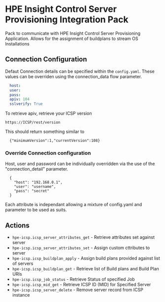 # HPE Insight Control Server Provisioning Integration Pack

Pack to communicate with HPE Insight Control Server Provisioning Application. Allows for the assignment of buildplans to stream OS Installations 

## Connection Configuration

Defaut Connection details can be specified within the `config.yaml`. These values can be overriden using the connection_data flow parameter.

```yaml
  host:
  user:
  pass:
  apiv: 104
  sslverify: True
```

To retrieve apiv, retrieve your ICSP version
```
https://ICSP/rest/version
```
This should return something similar to 
```
  {"minimumVersion":1,"currentVersion":108}
```

### Override Connection configuration
Host, user and password can be individually overridden via the use of the "connection_detail" parameter.
```
  {
    "host": "192.168.0.1",
    "user": "username",
    "pass": "secret" 
  } 
```
Each attribute is independant allowing a mixture of config.yaml and parameter to be used as suits.

## Actions

* `hpe-icsp.icsp_server_attributes_get` - Retrieve attributes set against server
* `hpe-icsp.icsp_server_attributes_set` - Assign custom cttributes to server
* `hpe-icsp.icsp_buildplan_apply` - Assign build plans provided against list of servers
* `hpe-icsp.icsp_buildplan_get` - Retrieve list of Build plans and Build Plan URIs
* `hpe-icsp.icsp_job_status` - Retrieve Status of specified Job
* `hpe-icsp.icsp_mid_get` - Retrieve ICSP ID (MID) for Specified Server
* `hpe-icsp.icsp_server_delete` - Remove server record from ICSP instance
